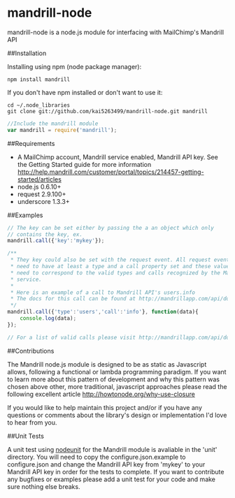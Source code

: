 # mandrill-node

mandrill-node is a node.js module for interfacing with MailChimp's Mandrill API

##Installation

Installing using npm (node package manager):

    npm install mandrill
    
If you don't have npm installed or don't want to use it:

    cd ~/.node_libraries
    git clone git://github.com/kai5263499/mandrill-node.git mandrill

```javascript
//Include the mandrill module
var mandrill = require('mandrill');
```

##Requirements

* A MailChimp account, Mandrill service enabled, Mandrill API key. See the Getting Started guide for more information http://help.mandrill.com/customer/portal/topics/214457-getting-started/articles
* node.js 0.6.10+
* request 2.9.100+
* underscore 1.3.3+

##Examples

```javascript
// The key can be set either by passing the a an object which only
// contains the key, ex.
mandrill.call({'key':'mykey'});

/**
 * They key could also be set with the request event. All request events
 * need to have at least a type and a call property set and these values
 * need to correspond to the valid types and calls recognized by the Mandrill
 * service.
 *
 * Here is an example of a call to Mandrill API's users.info
 * The docs for this call can be found at http://mandrillapp.com/api/docs/users.html#method=info
 */
mandrill.call({'type':'users','call':'info'}, function(data){
    console.log(data);
});

// For a list of valid calls please visit http://mandrillapp.com/api/docs/index.html
```

##Contributions

The Mandrill node.js module is designed to be as static as Javascript allows, following a functional or lambda programming paradigm. If you want to learn more about this pattern of development and why this pattern was chosen above other, more traditional, javascript approaches please read the following excellent article http://howtonode.org/why-use-closure

If you would like to help maintain this project and/or if you have any questions or comments about the library's design or implementation I'd love to hear from you.

##Unit Tests

A unit test using [nodeunit](https://github.com/caolan/nodeunit "nodeunit project page") for the Mandrill module is avaliable in the 'unit' directory. You will need to copy the configure.json.example to configure.json and change the Mandrill API key from 'mykey' to your Mandrill API key in order for the tests to complete. If you want to contribute any bugfixes or examples please add a unit test for your code and make sure nothing else breaks.
